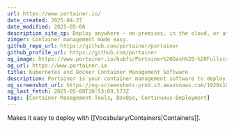 ```yaml
---
url: https://www.portainer.io/
date_created: 2025-04-27
date_modified: 2025-05-08
description_site_cp: Deploy anywhere – on-premises, in the cloud, or at the edge – with a lightweight platform that empowers your teams to innovate faster, reduce overhead, and focus on core business outcomes.
zinger: Container management made easy.
github_repo_url: https://github.com/portainer/portainer
github_profile_url: https://github.com/portainer
og_image: https://www.portainer.io/hubfs/Portainer%20Dash%20-%20Fullscreen.png
og_url: https://www.portainer.io
title: Kubernetes and Docker Container Management Software
description: Portainer is your container management software to deploy, troubleshoot, and secure applications across cloud, datacenter, and Industrial IoT use cases.
og_screenshot_url: https://og-screenshots-prod.s3.amazonaws.com/1920x1080/80/false/014ec52098648049247d6f5e75009a9178e5aaa638dced8806fd648268522b1a.jpeg
og_last_fetch: 2025-05-08T10:53:09.573Z
tags: [Container-Management-Tools, DevOps, Continuous-Deployment]
---
```


Makes it easy to deploy with [[Vocabulary/Containers|Containers]]. 

